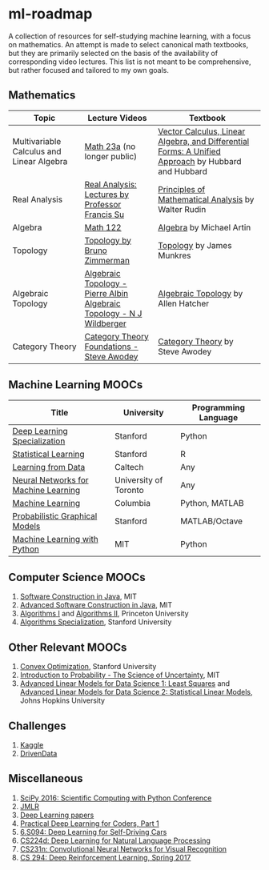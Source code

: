 # ml-roadmap
A collection of resources for self-studying machine learning, with a focus on mathematics. An attempt is made to select canonical math textbooks, but they are primarily selected on the basis of the availability of corresponding video lectures. This list is not meant to be comprehensive, but rather focused and tailored to my own goals. 

## Mathematics

| Topic | Lecture Videos | Textbook |  
| --- | --- | --- |  
| Multivariable Calculus and Linear Algebra | [Math 23a](https://canvas.harvard.edu/courses/18236) (no longer public) | [Vector Calculus, Linear Algebra, and Differential Forms: A Unified Approach](http://www.goodreads.com/book/show/631871.Vector_Calculus_Linear_Algebra_and_Differential_Forms?from_search=true) by Hubbard and Hubbard |  
| Real Analysis | [Real Analysis: Lectures by Professor Francis Su](https://www.youtube.com/playlist?list=PL0E754696F72137EC) | [Principles of Mathematical Analysis](http://www.goodreads.com/book/show/292079.Principles_of_Mathematical_Analysis) by Walter Rudin |  
| Algebra | [Math 122](http://wayback.archive-it.org/3671/20150528171650/https://www.extension.harvard.edu/open-learning-initiative/abstract-algebra) | [Algebra](http://www.goodreads.com/book/show/1247754.Algebra?from_search=true) by Michael Artin |  
| Topology | [Topology by Bruno Zimmerman](https://www.youtube.com/watch?v=PXIcas22MtQ&list=PLLq_gUfXAnkl8bjQh-hGQ9u24xZP9x0dx) | [Topology](http://www.goodreads.com/book/show/116418.Topology) by James Munkres |  
| Algebraic Topology | [Algebraic Topology - Pierre Albin](https://www.youtube.com/playlist?list=PLpRLWqLFLVTCL15U6N3o35g4uhMSBVA2b) <br>  [Algebraic Topology - N J Wildberger](https://www.youtube.com/playlist?list=PL6763F57A61FE6FE8) | [Algebraic Topology](https://www.goodreads.com/book/show/108087.Algebraic_Topology) by Allen Hatcher|  
| Category Theory | [Category Theory Foundations - Steve Awodey](https://www.youtube.com/playlist?list=PLGCr8P_YncjVjwAxrifKgcQYtbZ3zuPlb) | [Category Theory](https://www.goodreads.com/book/show/2047855.Category_Theory) by Steve Awodey |  


## Machine Learning MOOCs
| Title | University | Programming Language |  
| --- | --- | --- |     
| [Deep Learning Specialization](https://www.coursera.org/specializations/deep-learning) | Stanford | Python |  
| [Statistical Learning](https://lagunita.stanford.edu/courses/HumanitiesSciences/StatLearning/Winter2016/about) | Stanford |   R |   
| [Learning from Data](https://www.edx.org/course/learning-data-introductory-machine-caltechx-cs1156x) | Caltech | Any |   
| [Neural Networks for Machine Learning](https://www.coursera.org/learn/neural-networks) | University of Toronto | Any |  
| [Machine Learning](https://www.edx.org/course/machine-learning-columbiax-csmm-102x) | Columbia | Python, MATLAB |  
| [Probabilistic Graphical Models](https://www.coursera.org/specializations/probabilistic-graphical-models) | Stanford |   MATLAB/Octave | Graduate |  
| [Machine Learning with Python](https://www.edx.org/course/machine-learning-with-python-from-linear-models-to) | MIT | Python | Graduate |  


## Computer Science MOOCs
1. [Software Construction in Java](https://www.edx.org/course/software-construction-java-mitx-6-005-1x), MIT
2. [Advanced Software Construction in Java](https://www.edx.org/course/advanced-software-construction-java-mitx-6-005-2x), MIT
3. [Algorithms I](https://www.coursera.org/learn/introduction-to-algorithms) and [Algorithms II](https://www.coursera.org/learn/java-data-structures-algorithms-2), Princeton University
4. [Algorithms Specialization](https://www.coursera.org/specializations/algorithms), Stanford University

## Other Relevant MOOCs
1. [Convex Optimization](https://lagunita.stanford.edu/courses/Engineering/CVX101/Winter2014/about), Stanford University
2. [Introduction to Probability - The Science of Uncertainty](https://www.edx.org/course/introduction-probability-science-mitx-6-041x-1), MIT
3. [Advanced Linear Models for Data Science 1: Least Squares](https://www.coursera.org/learn/linear-models) and [Advanced Linear Models for Data Science 2: Statistical Linear Models](https://www.coursera.org/learn/linear-models-2), Johns Hopkins University

## Challenges
1. [Kaggle](https://www.kaggle.com/)
2. [DrivenData](https://www.drivendata.org/)


## Miscellaneous
1. [SciPy 2016: Scientific Computing with Python Conference](https://www.youtube.com/playlist?list=PLYx7XA2nY5Gf37zYZMw6OqGFRPjB1jCy6)
2. [JMLR](http://www.jmlr.org/)
3. [Deep Learning papers](https://github.com/songrotek/Deep-Learning-Papers-Reading-Roadmap)
4. [Practical Deep Learning for Coders, Part 1](http://course.fast.ai/index.html)
5. [6.S094: Deep Learning for Self-Driving Cars](http://selfdrivingcars.mit.edu/)
6. [CS224d: Deep Learning for Natural Language Processing](http://cs224d.stanford.edu/)
7. [CS231n: Convolutional Neural Networks for Visual Recognition](http://cs231n.stanford.edu/)
8. [CS 294: Deep Reinforcement Learning, Spring 2017](http://rll.berkeley.edu/deeprlcourse/)

